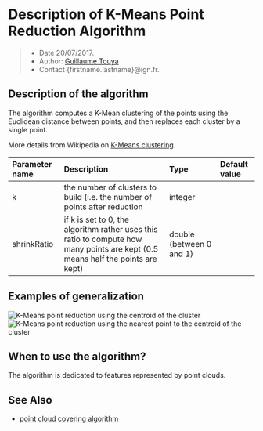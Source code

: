 # Description of K-Means Point Reduction Algorithm

> - Date 20/07/2017.
> - Author: [Guillaume Touya][1]
> - Contact {firstname.lastname}@ign.fr.



Description of the algorithm
-------------

The algorithm computes a K-Mean clustering of the points using the Euclidean distance between points, and then replaces each cluster by a single point.

More details from Wikipedia on [K-Means clustering][3].


| Parameter name        | Description         				| Type 							| Default value			|
|:----------------------|:----------------------------------|:------------------------------|:--------------------------------------------------|
| k    | the number of clusters to build (i.e. the number of points after reduction	| integer			| 								|
| shrinkRatio    | if k is set to 0, the algorithm rather uses this ratio to compute how many points are kept (0.5 means half the points are kept) 	| double (between 0 and 1) 			| 								|

Examples of generalization
-------------
![K-Means point reduction using the centroid of the cluster](/images/kmeans_centroid.png)
![K-Means point reduction using the nearest point to the centroid of the cluster](/images/kmeans_point.png)

When to use the algorithm?
-------------
The algorithm is dedicated to features represented by point clouds.


See Also
-------------
- [point cloud covering algorithm][2]


[1]: http://recherche.ign.fr/labos/cogit/english/cv.php?prenom=&nom=Touya
[2]: /algorithms/line/point_cover.md
[3]: https://en.wikipedia.org/wiki/K-means_clustering
